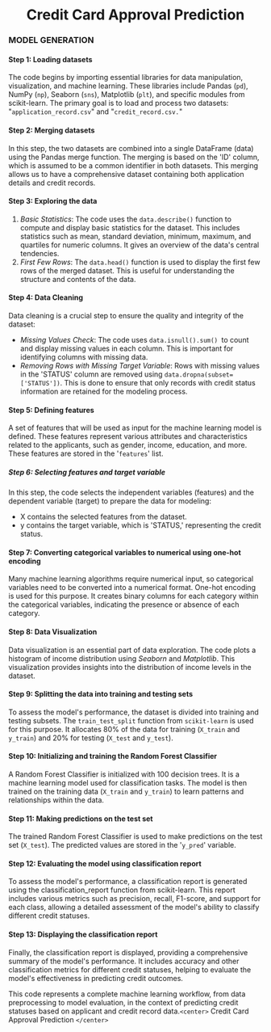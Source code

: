 <div align="center">

# **__Credit Card Approval Prediction__**

</div>

### MODEL GENERATION

#### Step 1: Loading datasets

The code begins by importing essential libraries for data manipulation, visualization, and machine learning. These libraries include Pandas (`pd`), NumPy (`np`), Seaborn (`sns`), Matplotlib (`plt`), and specific modules from scikit-learn. The primary goal is to load and process two datasets: "`application_record.csv`" and "`credit_record.csv.`"

#### Step 2: Merging datasets

In this step, the two datasets are combined into a single DataFrame (data) using the Pandas merge function. The merging is based on the 'ID' column, which is assumed to be a common identifier in both datasets. This merging allows us to have a comprehensive dataset containing both application details and credit records.

#### Step 3: Exploring the data

1. *Basic Statistics*: The code uses the `data.describe()` function to compute and display basic statistics for the dataset. This includes statistics such as mean, standard deviation, minimum, maximum, and quartiles for numeric columns. It gives an overview of the data's central tendencies.
2. *First Few Rows*: The `data.head()` function is used to display the first few rows of the merged dataset. This is useful for understanding the structure and contents of the data.

#### Step 4: Data Cleaning

Data cleaning is a crucial step to ensure the quality and integrity of the dataset:

- *Missing Values Check*: The code uses `data.isnull().sum() `to count and display missing values in each column. This is important for identifying columns with missing data.
- *Removing Rows with Missing Target Variable*: Rows with missing values in the 'STATUS' column are removed using `data.dropna(subset=['STATUS'])`. This is done to ensure that only records with credit status information are retained for the modeling process.

#### Step 5: Defining features

A set of features that will be used as input for the machine learning model is defined. These features represent various attributes and characteristics related to the applicants, such as gender, income, education, and more. These features are stored in the '`features`' list.

##### Step 6: Selecting features and target variable

In this step, the code selects the independent variables (features) and the dependent variable (target) to prepare the data for modeling:

- X contains the selected features from the dataset.
- y contains the target variable, which is 'STATUS,' representing the credit status.

#### Step 7: Converting categorical variables to numerical using one-hot encoding

Many machine learning algorithms require numerical input, so categorical variables need to be converted into a numerical format. One-hot encoding is used for this purpose. It creates binary columns for each category within the categorical variables, indicating the presence or absence of each category.

#### Step 8: Data Visualization

Data visualization is an essential part of data exploration. The code plots a histogram of income distribution using *Seaborn* and *Matplotlib*. This visualization provides insights into the distribution of income levels in the dataset.

#### Step 9: Splitting the data into training and testing sets

To assess the model's performance, the dataset is divided into training and testing subsets. The `train_test_split` function from `scikit-learn` is used for this purpose. It allocates 80% of the data for training (`X_train` and `y_train`) and 20% for testing (`X_test` and `y_test`).

#### Step 10: Initializing and training the Random Forest Classifier

A Random Forest Classifier is initialized with 100 decision trees. It is a machine learning model used for classification tasks. The model is then trained on the training data (`X_train` and `y_train`) to learn patterns and relationships within the data.

#### Step 11: Making predictions on the test set

The trained Random Forest Classifier is used to make predictions on the test set (`X_test`). The predicted values are stored in the '`y_pred`' variable.

#### Step 12: Evaluating the model using classification report

To assess the model's performance, a classification report is generated using the classification_report function from scikit-learn. This report includes various metrics such as precision, recall, F1-score, and support for each class, allowing a detailed assessment of the model's ability to classify different credit statuses.

#### Step 13: Displaying the classification report

Finally, the classification report is displayed, providing a comprehensive summary of the model's performance. It includes accuracy and other classification metrics for different credit statuses, helping to evaluate the model's effectiveness in predicting credit outcomes.

This code represents a complete machine learning workflow, from data preprocessing to model evaluation, in the context of predicting credit statuses based on applicant and credit record data.`<center>` Credit Card Approval Prediction `</center>`
